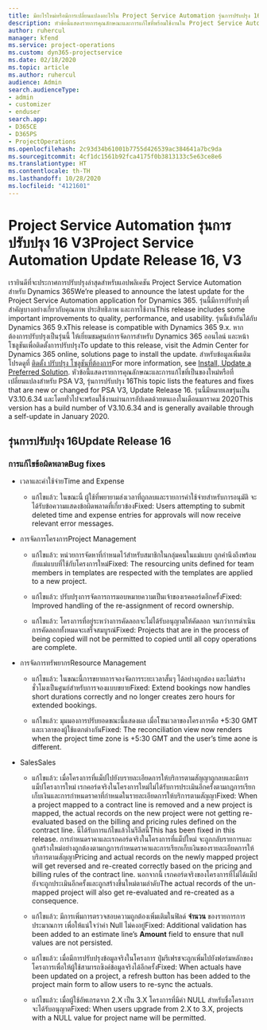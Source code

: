 ```yaml
---
title: มีอะไรใหม่หรือมีการเปลี่ยนแปลงอะไรใน Project Service Automation รุ่นการปรับปรุง 16 V3
description: หัวข้อนี้แสดงรายการคุณลักษณะและการแก้ไขที่พร้อมใช้งานใน Project Service Automation รุ่นการปรับปรุง 16 V3
author: ruhercul
manager: kfend
ms.service: project-operations
ms.custom: dyn365-projectservice
ms.date: 02/18/2020
ms.topic: article
ms.author: ruhercul
audience: Admin
search.audienceType:
- admin
- customizer
- enduser
search.app:
- D365CE
- D365PS
- ProjectOperations
ms.openlocfilehash: 2c93d34b61001b7755d426539ac384641a7bc9da
ms.sourcegitcommit: 4cf1dc1561b92fca4175f0b3813133c5e63ce8e6
ms.translationtype: HT
ms.contentlocale: th-TH
ms.lasthandoff: 10/28/2020
ms.locfileid: "4121601"
---
```

# <a name="project-service-automation-update-release-16-v3"></a><span data-ttu-id="f7efc-103">Project Service Automation รุ่นการปรับปรุง 16 V3</span><span class="sxs-lookup"><span data-stu-id="f7efc-103">Project Service Automation Update Release 16, V3</span></span>

<span data-ttu-id="f7efc-104">เรายินดีที่จะประกาศการปรับปรุงล่าสุดสำหรับแอปพลิเคชัน Project Service Automation สำหรับ Dynamics 365</span><span class="sxs-lookup"><span data-stu-id="f7efc-104">We’re pleased to announce the latest update for the Project Service Automation application for Dynamics 365.</span></span> <span data-ttu-id="f7efc-105">รุ่นนี้มีการปรับปรุงที่สำคัญบางอย่างเกี่ยวกับคุณภาพ ประสิทธิภาพ และการใช้งาน</span><span class="sxs-lookup"><span data-stu-id="f7efc-105">This release includes some important improvements to quality, performance, and usability.</span></span>  <span data-ttu-id="f7efc-106">รุ่นนี้เข้ากันได้กับ Dynamics 365 9.x</span><span class="sxs-lookup"><span data-stu-id="f7efc-106">This release is compatible with Dynamics 365 9.x.</span></span> <span data-ttu-id="f7efc-107">หากต้องการปรับปรุงเป็นรุ่นนี้ ให้เยี่ยมชมศูนย์การจัดการสำหรับ Dynamics 365 ออนไลน์ และหน้าโซลูชันเพื่อติดตั้งการปรับปรุง</span><span class="sxs-lookup"><span data-stu-id="f7efc-107">To update to this release, visit the Admin Center for Dynamics 365 online, solutions page to install the update.</span></span> <span data-ttu-id="f7efc-108">สำหรับข้อมูลเพิ่มเติม โปรดดูที่ [ติดตั้ง ปรับปรุง โซลูชันที่ต้องการ](https://docs.microsoft.com/dynamics365/project-service/upgrade-psa-home-page)</span><span class="sxs-lookup"><span data-stu-id="f7efc-108">For more information, see [Install, Update a Preferred Solution](https://docs.microsoft.com/dynamics365/project-service/upgrade-psa-home-page).</span></span>
<span data-ttu-id="f7efc-109">หัวข้อนี้แสดงรายการคุณลักษณะและการแก้ไขที่เป็นของใหม่หรือที่เปลี่ยนแปลงสำหรับ PSA V3, รุ่นการปรับปรุง 16</span><span class="sxs-lookup"><span data-stu-id="f7efc-109">This topic lists the features and fixes that are new or changed for PSA V3, Update Release 16.</span></span> <span data-ttu-id="f7efc-110">รุ่นนี้มีหมายเลขรุ่นเป็น V3.10.6.34 และโดยทั่วไปจะพร้อมใช้งานผ่านการอัปเดตด้วยตนเองในเดือนมกราคม 2020</span><span class="sxs-lookup"><span data-stu-id="f7efc-110">This version has a build number of V3.10.6.34 and is generally available through a self-update in January 2020.</span></span>


## <a name="update-release-16"></a><span data-ttu-id="f7efc-111">รุ่นการปรับปรุง 16</span><span class="sxs-lookup"><span data-stu-id="f7efc-111">Update Release 16</span></span>

### <a name="bug-fixes"></a><span data-ttu-id="f7efc-112">การแก้ไขข้อผิดพลาด</span><span class="sxs-lookup"><span data-stu-id="f7efc-112">Bug fixes</span></span>

-   <span data-ttu-id="f7efc-113">เวลาและค่าใช้จ่าย</span><span class="sxs-lookup"><span data-stu-id="f7efc-113">Time and Expense</span></span>

    -   <span data-ttu-id="f7efc-114">แก้ไขแล้ว: ในขณะนี้ ผู้ใช้ที่พยายามส่งเวลาที่ถูกลบและรายการค่าใช้จ่ายสำหรับการอนุมัติ จะได้รับข้อความแสดงข้อผิดพลาดที่เกี่ยวข้อง</span><span class="sxs-lookup"><span data-stu-id="f7efc-114">Fixed: Users attempting to submit deleted time and expense entries for approvals will now receive relevant error messages.</span></span>

-   <span data-ttu-id="f7efc-115">การจัดการโครงการ</span><span class="sxs-lookup"><span data-stu-id="f7efc-115">Project Management</span></span>

    -   <span data-ttu-id="f7efc-116">แก้ไขแล้ว: หน่วยการจัดหาที่กำหนดไว้สำหรับสมาชิกในกลุ่มคนในแม่แบบ ถูกคำนึงถึงพร้อมกับแม่แบบที่ใช้กับโครงการใหม่</span><span class="sxs-lookup"><span data-stu-id="f7efc-116">Fixed: The resourcing units defined for team members in templates are respected with the templates are applied to a new project.</span></span>

    -   <span data-ttu-id="f7efc-117">แก้ไขแล้ว: ปรับปรุงการจัดการการมอบหมายความเป็นเจ้าของเรคคอร์ดอีกครั้ง</span><span class="sxs-lookup"><span data-stu-id="f7efc-117">Fixed: Improved handling of the re-assignment of record ownership.</span></span>

    -   <span data-ttu-id="f7efc-118">แก้ไขแล้ว: โครงการที่อยู่ระหว่างการคัดลอกจะไม่ได้รับอนุญาตให้คัดลอก จนกว่าการดำเนินการคัดลอกทั้งหมดจะเสร็จสมบูรณ์</span><span class="sxs-lookup"><span data-stu-id="f7efc-118">Fixed: Projects that are in the process of being copied will not be permitted to copied until all copy operations are complete.</span></span>

-   <span data-ttu-id="f7efc-119">การจัดการทรัพยากร</span><span class="sxs-lookup"><span data-stu-id="f7efc-119">Resource Management</span></span>

    -   <span data-ttu-id="f7efc-120">แก้ไขแล้ว: ในขณะนี้การขยายการจองจัดการระยะเวลาสั้นๆ ได้อย่างถูกต้อง และไม่สร้างชั่วโมงเป็นศูนย์สำหรับการจองแบบขยาย</span><span class="sxs-lookup"><span data-stu-id="f7efc-120">Fixed: Extend bookings now handles short durations correctly and no longer creates zero hours for extended bookings.</span></span>

    -   <span data-ttu-id="f7efc-121">แก้ไขแล้ว: มุมมองการปรับยอดขณะนี้แสดงผล เมื่อโซนเวลาของโครงการคือ +5:30 GMT และเวลาของผู้ใช้แตกต่างกัน</span><span class="sxs-lookup"><span data-stu-id="f7efc-121">Fixed: The reconciliation view now renders when the project time zone is +5:30 GMT and the user’s time aone is different.</span></span>

-   <span data-ttu-id="f7efc-122">Sales</span><span class="sxs-lookup"><span data-stu-id="f7efc-122">Sales</span></span>

    -   <span data-ttu-id="f7efc-123">แก้ไขแล้ว: เมื่อโครงการที่แม็ปไปยังบรายละเอียดการให้บริการตามสัญญาถูกลบและมีการแม็ปโครงการใหม่ เรกคอร์ดจริงในโครงการใหม่ไม่ได้รับการประเมินอีกครั้งตามกฎการเรียกเก็บเงินและการกำหนดราคาที่กำหนดในรายละเอียดการให้บริการตามสัญญา</span><span class="sxs-lookup"><span data-stu-id="f7efc-123">Fixed: When a project mapped to a contract line is removed and a new project is mapped, the actual records on the new project were not getting re-evaluated based on the billing and pricing rules defined on the contract line.</span></span> <span data-ttu-id="f7efc-124">นี่ได้รับการแก้ไขแล้วในรีลีสนี้</span><span class="sxs-lookup"><span data-stu-id="f7efc-124">This has been fixed in this release.</span></span> <span data-ttu-id="f7efc-125">การกำหนดราคาและเรกคอร์ดจริงในโครงการที่แม็ปใหม่ จะถูกกลับรายการและถูกสร้างใหม่อย่างถูกต้องตามกฎการกำหนดราคาและการเรียกเก็บเงินของรายละเอียดการให้บริการตามสัญญา</span><span class="sxs-lookup"><span data-stu-id="f7efc-125">Pricing and actual records on the newly mapped project will get reversed and re-created correctly based on the pricing and billing rules of the contract line.</span></span> <span data-ttu-id="f7efc-126">นอกจากนี้ เรกคอร์ดจริงของโครงการที่ไม่ได้แม็ปยังจะถูกประเมินอีกครั้งและถูกสร้างขึ้นใหม่ตามลำดับ</span><span class="sxs-lookup"><span data-stu-id="f7efc-126">The actual records of the un-mapped project will also get re-evaluated and re-created as a consequence.</span></span>

    -   <span data-ttu-id="f7efc-127">แก้ไขแล้ว: มีการเพิ่มการตรวจสอบความถูกต้องเพิ่มเติมในฟิลด์ **จำนวน** ของรายการการประมาณการ เพื่อให้แน่ใจว่าค่า Null ไม่คงอยู่</span><span class="sxs-lookup"><span data-stu-id="f7efc-127">Fixed: Additional validation has been added to an estimate line’s **Amount** field to ensure that null values are not persisted.</span></span>

    -   <span data-ttu-id="f7efc-128">แก้ไขแล้ว: เมื่อมีการปรับปรุงข้อมูลจริงในโครงการ ปุ่มรีเฟรชจะถูกเพิ่มไปยังฟอร์มหลักของโครงการเพื่อให้ผู้ใช้สามารถซิงค์ข้อมูลจริงได้อีกครั้ง</span><span class="sxs-lookup"><span data-stu-id="f7efc-128">Fixed: When actuals have been updated on a project, a refresh button has been added to the project main form to allow users to re-sync the actuals.</span></span>

    -   <span data-ttu-id="f7efc-129">แก้ไขแล้ว: เมื่อผู้ใช้อัพเกรดจาก 2.X เป็น 3.X โครงการที่มีค่า NULL สำหรับชื่อโครงการจะได้รับอนุญาต</span><span class="sxs-lookup"><span data-stu-id="f7efc-129">Fixed: When users upgrade from 2.X to 3.X, projects with a NULL value for project name will be permitted.</span></span>

